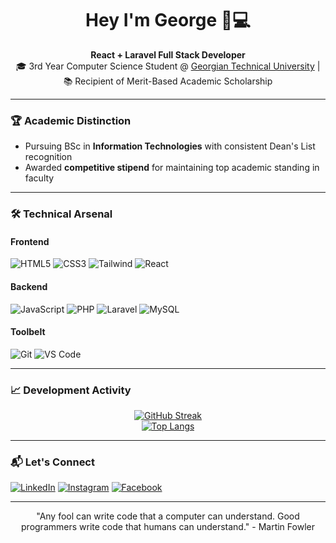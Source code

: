 <div align="center">

# Hey I'm George 👨💻 
**React + Laravel Full Stack Developer**  
🎓 3rd Year Computer Science Student @ [Georgian Technical University](https://gtu.ge/) | 📚 Recipient of Merit-Based Academic Scholarship  

</div>

---

### 🏆 Academic Distinction
- Pursuing BSc in **Information Technologies** with consistent Dean's List recognition
- Awarded **competitive stipend** for maintaining top academic standing in faculty

---

### 🛠️ Technical Arsenal

#### **Frontend**  
![HTML5](https://img.shields.io/badge/-HTML5-E34F26?logo=html5&logoColor=white)
![CSS3](https://img.shields.io/badge/-CSS3-1572B6?logo=css3&logoColor=white)
![Tailwind](https://img.shields.io/badge/-Tailwind-38B2AC?logo=tailwind-css&logoColor=white)
![React](https://img.shields.io/badge/-React-61DAFB?logo=react&logoColor=black)

#### **Backend**  
![JavaScript](https://img.shields.io/badge/-JavaScript-F7DF1E?logo=javascript&logoColor=black)
![PHP](https://img.shields.io/badge/-PHP-777BB4?logo=php&logoColor=white)
![Laravel](https://img.shields.io/badge/-Laravel-FF2D20?logo=laravel&logoColor=white)
![MySQL](https://img.shields.io/badge/-MySQL-4479A1?logo=mysql&logoColor=white)

#### **Toolbelt**  
![Git](https://img.shields.io/badge/-Git-F05032?logo=git&logoColor=white)
![VS Code](https://img.shields.io/badge/-VS_Code-007ACC?logo=visual-studio-code&logoColor=white)

---

### 📈 Development Activity

<div align="center">
  
[![GitHub Streak](https://streak-stats.demolab.com?user=GiorgiALT&theme=radical)](https://git.io/streak-stats)  
[![Top Langs](https://github-readme-stats.vercel.app/api/top-langs/?username=GiorgiALT&layout=compact&theme=radical&hide=shell)](https://github.com/GiorgiALT)

</div>

---

### 📬 Let's Connect

[![LinkedIn](https://img.shields.io/badge/-George_Zhorzholiani-0A66C2?logo=linkedin&logoColor=white)](https://www.linkedin.com/in/giorgi-zhorzholiani-916250262)
[![Instagram](https://img.shields.io/badge/-@giorgiii.zhorzholiani-E4405F?logo=instagram&logoColor=white)](https://www.instagram.com/giorgiii.zhorzholiani)
[![Facebook](https://img.shields.io/badge/-George_Zhorzholiani-1877F2?logo=facebook&logoColor=white)](https://www.facebook.com/Giorgii.Zhorzholiani)

---

<div align="center">

"Any fool can write code that a computer can understand. Good programmers write code that humans can understand." - Martin Fowler

</div>
